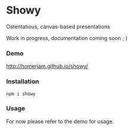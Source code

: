 # Showy

Ostentatious, canvas-based presentations

Work in progress, documentation coming soon ; )

### Demo

http://homerjam.github.io/showy/

### Installation

```
npm i showy
```

### Usage

For now please refer to the demo for usage.
